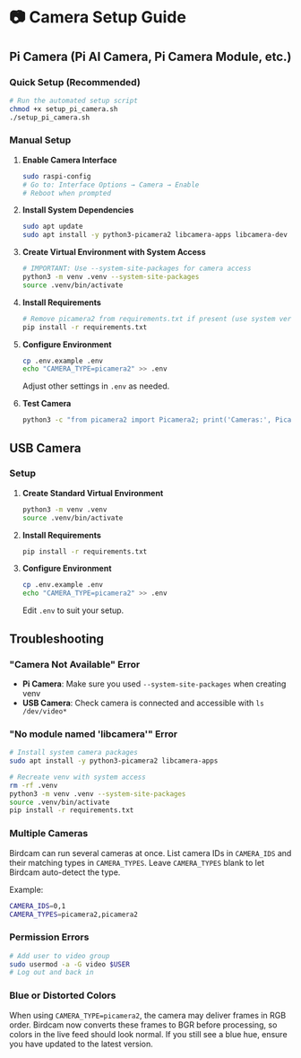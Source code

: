 # 📷 Camera Setup Guide

## Pi Camera (Pi AI Camera, Pi Camera Module, etc.)

### Quick Setup (Recommended)
```bash
# Run the automated setup script
chmod +x setup_pi_camera.sh
./setup_pi_camera.sh
```

### Manual Setup
1. **Enable Camera Interface**
   ```bash
   sudo raspi-config
   # Go to: Interface Options → Camera → Enable
   # Reboot when prompted
   ```

2. **Install System Dependencies**
   ```bash
   sudo apt update
   sudo apt install -y python3-picamera2 libcamera-apps libcamera-dev
   ```

3. **Create Virtual Environment with System Access**
   ```bash
   # IMPORTANT: Use --system-site-packages for camera access
   python3 -m venv .venv --system-site-packages
   source .venv/bin/activate
   ```

4. **Install Requirements**
   ```bash
   # Remove picamera2 from requirements.txt if present (use system version)
   pip install -r requirements.txt
   ```

5. **Configure Environment**
   ```bash
   cp .env.example .env
   echo "CAMERA_TYPE=picamera2" >> .env
   ```
   Adjust other settings in `.env` as needed.

6. **Test Camera**
   ```bash
   python3 -c "from picamera2 import Picamera2; print('Cameras:', Picamera2.global_camera_info())"
   ```

## USB Camera

### Setup
1. **Create Standard Virtual Environment**
   ```bash
   python3 -m venv .venv
   source .venv/bin/activate
   ```

2. **Install Requirements**
   ```bash
   pip install -r requirements.txt
   ```

3. **Configure Environment**
   ```bash
   cp .env.example .env
   echo "CAMERA_TYPE=picamera2" >> .env
   ```
   Edit `.env` to suit your setup.

## Troubleshooting

### "Camera Not Available" Error
- **Pi Camera**: Make sure you used `--system-site-packages` when creating venv
- **USB Camera**: Check camera is connected and accessible with `ls /dev/video*`

### "No module named 'libcamera'" Error
```bash
# Install system camera packages
sudo apt install -y python3-picamera2 libcamera-apps

# Recreate venv with system access
rm -rf .venv
python3 -m venv .venv --system-site-packages
source .venv/bin/activate
pip install -r requirements.txt
```

### Multiple Cameras
Birdcam can run several cameras at once. List camera IDs in `CAMERA_IDS` and
their matching types in `CAMERA_TYPES`. Leave `CAMERA_TYPES` blank to let
Birdcam auto-detect the type.

Example:

```bash
CAMERA_IDS=0,1
CAMERA_TYPES=picamera2,picamera2
```

### Permission Errors
```bash
# Add user to video group
sudo usermod -a -G video $USER
# Log out and back in
```

### Blue or Distorted Colors
When using `CAMERA_TYPE=picamera2`, the camera may deliver frames in
RGB order. Birdcam now converts these frames to BGR before processing,
so colors in the live feed should look normal. If you still see a blue
hue, ensure you have updated to the latest version.
